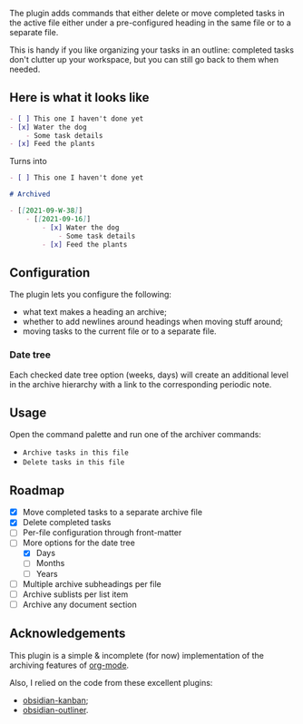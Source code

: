 The plugin adds commands that either delete or move completed tasks in the active file either under a pre-configured heading in the same file or to a separate file.

This is handy if you like organizing your tasks in an outline: completed tasks don't clutter up your workspace, but you can still go back to them when needed.

## Here is what it looks like

```md
- [ ] This one I haven't done yet
- [x] Water the dog
    - Some task details
- [x] Feed the plants
```
Turns into
```md
- [ ] This one I haven't done yet

# Archived

- [[2021-09-W-38]]
    - [[2021-09-16]]
        - [x] Water the dog
            - Some task details
        - [x] Feed the plants

```

## Configuration

The plugin lets you configure the following:
- what text makes a heading an archive;
- whether to add newlines around headings when moving stuff around;
- moving tasks to the current file or to a separate file.

### Date tree

Each checked date tree option (weeks, days) will create an additional level in the archive hierarchy with a link to the corresponding periodic note.

## Usage

Open the command palette and run one of the archiver commands:
- `Archive tasks in this file`
- `Delete tasks in this file`

## Roadmap

- [x] Move completed tasks to a separate archive file
- [x] Delete completed tasks
- [ ] Per-file configuration through front-matter
- [ ] More options for the date tree
  - [x] Days
  - [ ] Months
  - [ ] Years
- [ ] Multiple archive subheadings per file
- [ ] Archive sublists per list item
- [ ] Archive any document section

## Acknowledgements

This plugin is a simple & incomplete (for now) implementation of the archiving features of [org-mode](https://orgmode.org/).

Also, I relied on the code from these excellent plugins:
- [obsidian-kanban](https://github.com/mgmeyers/obsidian-kanban);
- [obsidian-outliner](https://github.com/vslinko/obsidian-outliner).
